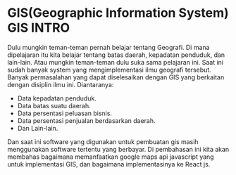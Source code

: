 # GIS(Geographic Information System) GIS INTRO

Dulu mungkin teman-teman pernah belajar tentang Geografi. Di mana dipelajaran itu kita belajar tentang batas daerah, kepadatan penduduk, dan lain-lain. Atau mungkin teman-teman dulu suka sama pelajaran ini. Saat ini sudah banyak system yang mengimplementasi ilmu geografi tersebut. Banyak permasalahan yang dapat diselesaikan dengan GIS yang berkaitan dengan disiplin ilmu ini. Diantaranya:
+ Data kepadatan penduduk.
+ Data batas suatu daerah.
+ Data persentasi peluasan bisnis.
+ Data persentasi penjualan berdasarkan daerah.
+ Dan Lain-lain.

Dan saat ini software yang digunakan untuk pembuatan gis masih menggunakan software tertentu yang berbayar.
Di pembahasan ini kita akan membahas bagaimana memanfaatkan google maps api javascript yang untuk implementasi GIS, dan bagaimana implementasinya ke React js.


